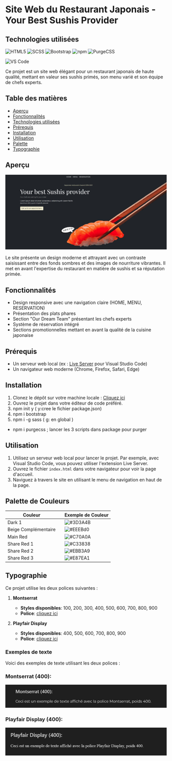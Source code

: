 
# Site Web du Restaurant Japonais - Your Best Sushis Provider 

## Technologies utilisées
![HTML5](https://img.shields.io/badge/HTML5-%23E34F26.svg?&style=for-the-badge&logo=html5&logoColor=white)
![SCSS](https://img.shields.io/badge/SCSS-%23CC6699.svg?&style=for-the-badge&logo=sass&logoColor=white)
![Bootstrap](https://img.shields.io/badge/Bootstrap-563D7C.svg?&style=for-the-badge&logo=bootstrap&logoColor=white)
![npm](https://img.shields.io/badge/npm-CB3837.svg?&style=for-the-badge&logo=npm&logoColor=white)
![PurgeCSS](https://img.shields.io/badge/PurgeCSS-v6-blue?logo=purgecss)



![VS Code](https://img.shields.io/badge/VS%20Code-007ACC.svg?&style=for-the-badge&logo=visual-studio-code&logoColor=white)




Ce projet est un site web élégant pour un restaurant japonais de haute qualité, mettant en valeur ses sushis primés, son menu varié et son équipe de chefs experts.

## Table des matières

- [Aperçu](#aperçu)
- [Fonctionnalités](#fonctionnalités)
- [Technologies utilisées](#technologies-utilisées)
- [Prérequis](#prérequis)
- [Installation](#installation)
- [Utilisation](#utilisation)
- [Palette](#palette-de-couleurs)
- [Typographie](#typographie)

## Aperçu

<img src="./documents/entete.jpg" alt="Aperçu de la page d'accueil du restaurant japonais" width="600">

Le site présente un design moderne et attrayant avec un contraste saisissant entre des fonds sombres et des images de nourriture vibrantes. Il met en avant l'expertise du restaurant en matière de sushis et sa réputation primée.

## Fonctionnalités

- Design responsive avec une navigation claire (HOME, MENU, RESERVATION)
- Présentation des plats phares 
- Section "Our Dream Team" présentant les chefs experts
- Système de réservation intégré
- Sections promotionnelles mettant en avant la qualité de la cuisine japonaise


## Prérequis

- Un serveur web local (ex : [Live Server](https://marketplace.visualstudio.com/items?itemName=ritwickdey.LiveServer) pour Visual Studio Code)
- Un navigateur web moderne (Chrome, Firefox, Safari, Edge)

## Installation

1. Clonez le dépôt sur votre machine locale : [Cliquez ici](https://github.com/pascalinecte91/Japanese-Restaurant.git)
2. Ouvrez le projet dans votre éditeur de code préféré.
3. npm init y ( y:cree le fichier package.json)
4. npm i bootstrap
5. npm i -g sass ( g: en global )

- npm i purgecss ; 
lancer les 3 scripts dans package pour purger


## Utilisation

1. Utilisez un serveur web local pour lancer le projet. Par exemple, avec Visual Studio Code, vous pouvez utiliser l'extension Live Server.
2. Ouvrez le fichier `index.html` dans votre navigateur pour voir la page d'accueil.
3. Naviguez à travers le site en utilisant le menu de navigation en haut de la page.


## Palette de Couleurs

| Couleur                |  | Exemple de Couleur |
|-----------------------|------------------|---------------------|
| Dark 1                |          | ![#3D3A4B](https://img.shields.io/badge/-%233D3A4B-3D3A4B) |
| Beige Complémentaire  |        | ![#EEEBd0](https://img.shields.io/badge/-%23EEEBd0-EEEBd0) |
| Main Red              |          | ![#C70A0A](https://img.shields.io/badge/-%23C70A0A-C70A0A) |
| Share Red 1           |          | ![#C33838](https://img.shields.io/badge/-%23C33838-C33838) |
| Share Red 2           |         | ![#EBB3A9](https://img.shields.io/badge/-%23EBB3A9-EBB3A9) |
| Share Red 3           |         | ![#E87EA1](https://img.shields.io/badge/-%23E87EA1-E87EA1) |

## Typographie

Ce projet utilise les deux polices suivantes :

1. **Montserrat**
   - **Styles disponibles**: 100, 200, 300, 400, 500, 600, 700, 800, 900
   - **Police**: [cliquez ici](https://fonts.google.com/specimen/Montserrat)

2. **Playfair Display**
   - **Styles disponibles**: 400, 500, 600, 700, 800, 900
   - **Police**: [cliquez ici](https://fonts.google.com/specimen/Playfair+Display)



### Exemples de texte

Voici des exemples de texte utilisant les deux polices :

### Montserrat (400):
![Exemple Playfair Display](./documents/font1.jpg)

### Playfair Display (400):
![Exemple Playfair Display](./documents/font2.jpg)